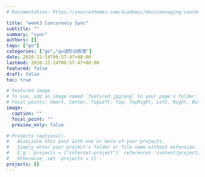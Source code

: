 ```yaml
---
# Documentation: https://sourcethemes.com/academic/docs/managing-content/

title: "week3 Concurency Sync"
subtitle: ""
summary: "sync"
authors: []
tags: ["go"]
categories: ["go","go进阶训练营"]
date: 2020-12-14T00:57:47+08:00
lastmod: 2020-12-14T00:57:47+08:00
featured: false
draft: false
toc: true

# Featured image
# To use, add an image named `featured.jpg/png` to your page's folder.
# Focal points: Smart, Center, TopLeft, Top, TopRight, Left, Right, BottomLeft, Bottom, BottomRight.
image:
  caption: ""
  focal_point: ""
  preview_only: false

# Projects (optional).
#   Associate this post with one or more of your projects.
#   Simply enter your project's folder or file name without extension.
#   E.g. `projects = ["internal-project"]` references `content/project/deep-learning/index.md`.
#   Otherwise, set `projects = []`.
projects: []
---
```

